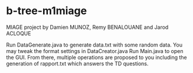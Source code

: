 # b-tree-m1miage

MIAGE project by Damien MUNOZ, Remy BENALOUANE and Jarod ACLOQUE

Run DataGenerate.java to generate data.txt with some random data. You may tweak the format settings in DataCreator.java
Run Main.java to open the GUI. From there, multiple operations are proposed to you including the generation of rapport.txt which answers the TD questions.